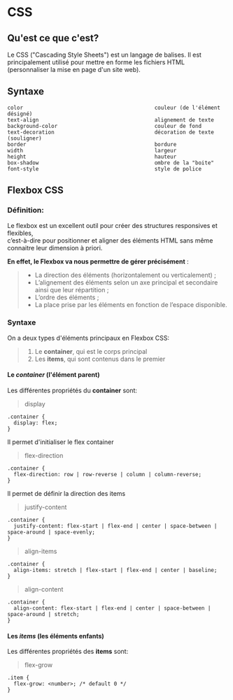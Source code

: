 # CSS

## Qu'est ce que c'est?

Le CSS ("Cascading Style Sheets") est un langage de balises. Il est principalement utilisé pour mettre en forme les 
fichiers HTML (personnaliser la mise en page d'un site web).

## Syntaxe
    color                                          couleur (de l'élément désigné)
    text-align                                     alignement de texte
    background-color                               couleur de fond     
    text-decoration                                décoration de texte (souligner)
    border                                         bordure
    width                                          largeur
    height                                         hauteur
    box-shadow                                     ombre de la "boite"
    font-style                                     style de police

## Flexbox CSS

### Définition:

Le flexbox est un excellent outil pour créer des structures responsives et flexibles,  
c’est-à-dire pour positionner et aligner des éléments HTML sans même connaitre leur dimension à priori.
  
  **En effet, le Flexbox va nous permettre de gérer précisément** :
  
>  * La direction des éléments (horizontalement ou verticalement) ;
>  * L’alignement des éléments selon un axe principal et secondaire ainsi que leur répartition ;
>  * L’ordre des éléments ;
>  * La place prise par les éléments en fonction de l’espace disponible.
  
### Syntaxe

On a deux types d'éléments principaux en Flexbox CSS:

> 1. Le **container**, qui est le corps principal  
> 2. Les **items**, qui sont contenus dans le premier

#### Le *container* (l'élément parent)  

Les différentes propriétés du **container** sont:

> display

    .container {
      display: flex;
    }

Il permet d'initialiser le flex container

> flex-direction

    .container {
      flex-direction: row | row-reverse | column | column-reverse;
    }
    
Il permet de définir la direction des items      

> justify-content

    .container {
      justify-content: flex-start | flex-end | center | space-between | space-around | space-evenly;
    }
    
> align-items

    .container {
      align-items: stretch | flex-start | flex-end | center | baseline;
    }

> align-content

    .container {
      align-content: flex-start | flex-end | center | space-between | space-around | stretch;
    }

#### Les *items* (les éléments enfants)  
  
Les différentes propriétés des **items** sont:

> flex-grow

    .item {
      flex-grow: <number>; /* default 0 */
    }
